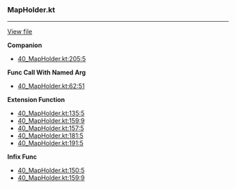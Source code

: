 ### MapHolder.kt
---
[View file](../../precision_analyzed/40_MapHolder.kt)

**Companion**

 - [40_MapHolder.kt:205:5](../../precision_analyzed/40_MapHolder.kt#L205)

**Func Call With Named Arg**

 - [40_MapHolder.kt:62:51](../../precision_analyzed/40_MapHolder.kt#L62)

**Extension Function**

 - [40_MapHolder.kt:135:5](../../precision_analyzed/40_MapHolder.kt#L135)
 - [40_MapHolder.kt:159:9](../../precision_analyzed/40_MapHolder.kt#L159)
 - [40_MapHolder.kt:157:5](../../precision_analyzed/40_MapHolder.kt#L157)
 - [40_MapHolder.kt:181:5](../../precision_analyzed/40_MapHolder.kt#L181)
 - [40_MapHolder.kt:191:5](../../precision_analyzed/40_MapHolder.kt#L191)

**Infix Func**

 - [40_MapHolder.kt:150:5](../../precision_analyzed/40_MapHolder.kt#L150)
 - [40_MapHolder.kt:159:9](../../precision_analyzed/40_MapHolder.kt#L159)
